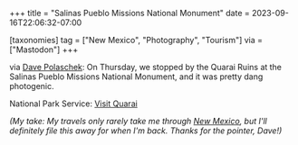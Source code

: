 +++
title = "Salinas Pueblo Missions National Monument"
date = 2023-09-16T22:06:32-07:00

[taxonomies]
tag = ["New Mexico", "Photography", "Tourism"]
via = ["Mastodon"]
+++

via [Dave Polaschek](https://woodworking.group/@davepolaschek/111077796140316291): On Thursday, we stopped by the Quarai Ruins at the Salinas Pueblo Missions National Monument, and it was pretty dang photogenic.

<!-- more -->

National Park Service: [Visit Quarai](https://www.nps.gov/thingstodo/visit-quarai.htm)

_(My take: My travels only rarely take me through [New Mexico](https://ericscouten.travel/state/new-mexico/), but I'll definitely file this away for when I'm back. Thanks for the pointer, Dave!)_

